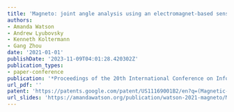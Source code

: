 ```yaml
---
title: 'Magneto: joint angle analysis using an electromagnet-based sensing method'
authors:
- Amanda Watson
- Andrew Lyubovsky
- Kenneth Koltermann
- Gang Zhou
date: '2021-01-01'
publishDate: '2023-11-09T04:01:28.420302Z'
publication_types:
- paper-conference
publication: '*Proceedings of the 20th International Conference on Information Processing in Sensor Networks (co-located with CPS-IoT Week 2021)*'
url_pdf: '' 
patent: 'https://patents.google.com/patent/US11169001B2/en?q=(Magnetic-based+motion+monitoring+two+objects+sharing+common+joint)&inventor=Amanda+Watson&oq=Amanda+Watson+Magnetic-based+motion+monitoring+for+two+objects+sharing+common+joint'  
url_slides: 'https://amandawatson.org/publication/watson-2021-magneto/Magneto - IPSN.pdf'
---
```

